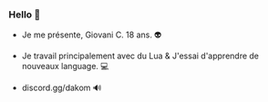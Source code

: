 ### Hello 👀

- Je me présente, Giovani C. 18 ans. 👽

- Je travail principalement avec du Lua & J'essai d'apprendre de nouveaux language. 💻

- discord.gg/dakom 🔊
